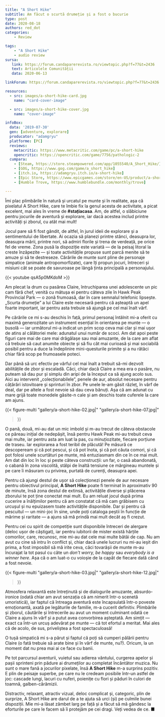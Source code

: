 ```yaml
---
title: "A Short Hike"
subtitle: Am făcut o scurtă drumeție și a fost o bucurie
type: post
date: 2020-08-18
authors: red_dot
categories:
    - Review

tags:
    - "A Short Hike"
    - audio review
sursa:
   link: https://forum.candaparerevista.ro/viewtopic.php?f=77&t=2436
   text: Articolele Comunității
   data: 2020-06-13

linkForum: https://forum.candaparerevista.ro/viewtopic.php?f=77&t=2436

resources:
  - src: images/a-short-hike-card.jpg
    name: "card-cover-image"

  - src: images/a-short-hike-cover.jpg
    name: "cover-image"

infoBox:
  data: '2019-07-30'
  gen: [adventure, explorare]
  producator: "adamgryu"
  platforme: [PC]
  reviews:
    metacritic: https://www.metacritic.com/game/pc/a-short-hike
    opencritic: https://opencritic.com/game/7756/pathologic-2
  cumpara:
    - [Steam, https://store.steampowered.com/app/1055540/A_Short_Hike/]
    - [GOG, https://www.gog.com/game/a_short_hike]
    - [itch.io, https://adamgryu.itch.io/a-short-hike]
    - [Epic Store, https://www.epicgames.com/store/en-US/product/a-short-hike]
    - [Humble Trove, https://www.humblebundle.com/monthly/trove]

---
```


Îmi plac plimbările în natură și urcatul pe munte și în realitate, așa că pixelatul A Short Hike, care te îmbie fix la genul acesta de activitate, a picat excelent, mai ales în vreme de **#stațiacasa**. Am, de altfel, o slăbiciune pentru jocurile de aventură și explorare, iar dacă acestea includ printre activități și zborul, cu atât mai mult!

Jocul pare să fi fost gândit, de altfel, în jurul ideii de explorare și a sentimentului de libertate. Ai ocazia să planezi printre stânci, deasupra lor, deasupra mării, printre nori, să admiri florile și trena de verdeață, pe orice fel de vreme. Zona pusă la dispoziție este variată — de la peisaj litoral la creste înzăpezite — și toate activitățile propuse sunt parcă menite să te amuze și să te destreseze. Cărările de munte sunt pline de personaje simpatice (animale antropomorfizate), care îți propun jocuri, întreceri și misiuni cât se poate de savuroase pe lângă ținta principală a personajului.

{{< youtube qsA5p0MKdoM >}}

Am plecat la drum cu pasărea Claire, întruchiparea unei adolescente un pic cam fără chef, venită cu mătușa ei pentru câteva zile în Hawk Peak Provincial Park — o zonă frumoasă, dar în care semnalul telefonic lipsește. „Scurta drumeție” a lui Claire este necesară pentru că așteaptă un apel foarte important, iar pentru asta trebuie să ajungă pe cel mai înalt vârf.

Pe cărările ce mi s-au deschis în față, primul personaj întâlnit mi-a oferit cu maximă generozitate un instrument esențial în orientarea pe munte — o busolă — iar următorul mi-a indicat un prim scop ceva mai clar și mai ușor de atins al călătoriei mele: adunatul unui număr de scoci. Am dat apoi peste figuri care mai de care mai drăgălașe sau mai amuzante, de la care am aflat că trebuie să caut anumite obiecte și să fiu cât mai curioasă și mai sociabilă posibil pentru a duce la îndeplinire mini-questurile primite și a nu rătăci chiar fără scop pe frumoasele poteci.

Dar până să urc efectiv pe vârful cel mai înalt a trebuit să-mi dezvolt abilitățile de zbor și escaladă. Căci, chiar dacă Claire a mea era o pasăre, nu puteam să dau pur și simplu din aripi de la început ca să ajung acolo sus. Aici au intervenit „colecționabilele”, penele de aur, absolut necesare pentru cățărări istovitoare și sprinturi în zbor. Pe unele le-am găsit răzleț, în vârf de deal, dar pe altele a fost nevoie să dau ceva bănuți. Așa că am adunat cu mare grijă toate monedele găsite-n cale și am deschis toate cuferele la care am ajuns.

{{< figure-multi
    "gallery/a-short-hike-02.jpg|"
    "gallery/a-short-hike-07.jpg|"
>}}

O pană, două, mi-au dat un mic imbold și m-au trecut de câteva obstacole ce păreau inițial de nedepășit, însă pentru Hawk Peak mi-au trebuit ceva mai multe, iar pentru asta am luat la pas, cu minuțiozitate, fiecare porțiune de traseu. Iar explorarea a fost teribil de plăcută! Pe măsură ce descopeream și că pot pescui, și că pot înota, și că pot căuta comori, și că pot folosi unele scurtături pe munte, mă entuziasmam din ce în ce mai mult. Am dat din loc în loc și peste câteva construcții: un far, o casă abandonată, o cabană în zona viscolită, stâlpi de înaltă tensiune ce mărgineau muntele și pe care îi măsuram cu privirea, purtată de curenți, deasupra apei.

Pentru că ajungi destul de ușor să colecționezi penele de aur necesare pentru obiectivul principal, **A Short Hike** poate fi terminat în aproximativ 90 de minute, însă zona destul de extinsă, activitățile diverse și plăcerea zborului te pot ține conectat mai mult. Eu am reluat jocul după prima cucerire a înălțimilor pentru că am constatat că mă cam grăbisem cu urcușul și nu epuizasem toate activitățile disponibile. Dar și pentru că pescuitul — un mini-joc în sine, unde poți cataloga peștii în funcție de mărime și raritate — a ajuns să mă prindă mai mult decât aș fi crezut.

Pentru cei cu spirit de competiție sunt disponibile întreceri de alergare (deloc ușor de câștigat), iar pentru iubitorii de mister există hărțile comorilor, care, recunosc, mie mi-au dat cele mai multe bătăi de cap. Nu am avut cu cine să intru în conflict și, chiar dacă unele lucruri nu mi-au ieșit din prima, a fost imposibil să mă irite ceva, căci tovarășii de munte m-au încurajat la tot pasul cu câte un _don't worry, be happy_ sau _everybody is a winner here_. Așa că o am luat-o cu voioșie de la capăt de fiecare dată când a fost nevoie.

{{< figure-multi
    "gallery/a-short-hike-03.jpg|"
    "gallery/a-short-hike-12.jpg|"
>}}

Atmosfera relaxantă este întreținută și de dialogurile amuzante, absurdo-ironice (odată chiar am avut senzația că am nimerit într-o scenetă umoristică), iar faptul că întreaga aventură este încapsulată într-o poveste emoționantă, axată pe legăturile de familie, m-a cucerit definitiv. Plimbările și zborul, căutările și întrecerile au avut un moment culminant odată ce Claire a ajuns în vârf și a putut avea convorbirea așteptată. Am simțit — exact ca într-un urcuș adevărat pe munte — că tot efortul a meritat. Mai ales că de acolo, de sus, priveliștea a fost spectaculoasă!

O tușă simpatică mi s-a părut și faptul că poți să cumperi pălării pentru Claire (o fată trebuie să arate bine și în vârf de munte, nu?). Oricum, la un moment dat nu prea mai ai ce face cu banii.

Pe tot parcursul aventurii, vuietul sau adierea vântului, curgerea apelor și pașii sprinteni prin pădure ai drumeților au completat încântător muzica. Nu sunt o mare fană a jocurilor pixelate, însă **A Short Hike** m-a surprins pozitiv. E plin de peisaje superbe, pe care nu le credeam posibile într-un astfel de joc: cascade lungi, lacuri cu nuferi, poienițe cu flori și păduri în culori de toamnă, galben-cărămizii.

Distractiv, relaxant, atractiv vizual, deloc complicat și, categoric, plin de surprize, A Short Hike are darul de a te ajuta să urci (și) pe culmile bunei dispoziții. Mie mi-a lăsat zâmbet larg pe față și a făcut să mă gândesc la eforturile pe care le facem să îi protejăm pe cei dragi. Veți vedea de ce. ■

